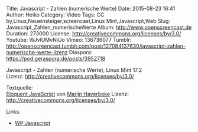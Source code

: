 Title: Javascript - Zahlen (numerische Werte)
Date: 2015-08-23 16:41
Author: Heiko
Category: Video
Tags: CC by,Linux,Neueinsteiger,screencast,Linux Mint,Javascript,Web
Slug: Javascript_Zahlen_numerischeWerte
Album: http://www.openscreencast.de
Duration: 273000
License: http://creativecommons.org/licenses/by/3.0/
Youtube: WJvlUMvNiUo
Vimeo: 136736077
Tumblr: http://openscreencast.tumblr.com/post/127084137630/javascript-zahlen-numerische-werte-lizenz
Diaspora: https://pod.geraspora.de/posts/3952718

Javascript - Zahlen (numerische Werte), Linux Mint 17.2  
Lizenz: <http://creativecommons.org/licenses/by/3.0/>  
  
Textquelle:  
[Eloquent JavaScript](http://eloquentjavascript.net/1st_edition/contents.html)
von [Marijn Haverbeke](http://eloquentjavascript.net/) Lizenz:
http://creativecommons.org/licenses/by/3.0/

Links:

  * [WP:Javascript](https://de.wikipedia.org/wiki/JavaScript "Link zu wikipedia.org" )


